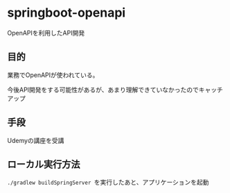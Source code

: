# springboot-openapi
OpenAPIを利用したAPI開発

## 目的
業務でOpenAPIが使われている。

今後API開発をする可能性があるが、あまり理解できていなかったのでキャッチアップ

## 手段
Udemyの講座を受講

## ローカル実行方法
`./gradlew buildSpringServer `を実行したあと、アプリケーションを起動
